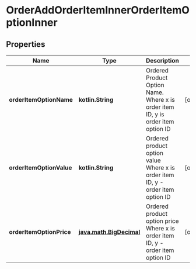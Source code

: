 
# OrderAddOrderItemInnerOrderItemOptionInner

## Properties
| Name | Type | Description | Notes |
| ------------ | ------------- | ------------- | ------------- |
| **orderItemOptionName** | **kotlin.String** | Ordered Product Option Name. Where x is order item ID, y is order item option ID |  [optional] |
| **orderItemOptionValue** | **kotlin.String** | Ordered product option value Where x is order item ID, y - order item option ID |  [optional] |
| **orderItemOptionPrice** | [**java.math.BigDecimal**](java.math.BigDecimal.md) | Ordered product option price Where x is order item ID, y - order item option ID |  [optional] |



